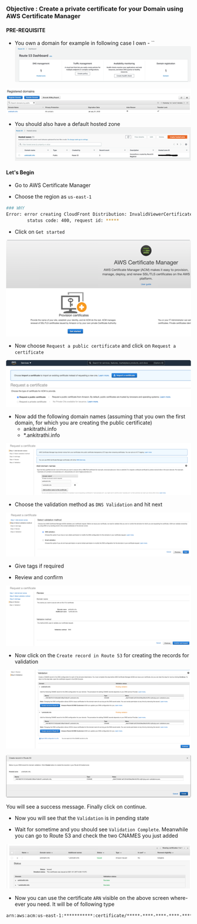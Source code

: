 ### Objective : Create a private certificate for your Domain using AWS Certificate Manager

#### PRE-REQUISITE
- You own a domain for example in following case I own - ``
![](https://github.com/codeaprendiz/_assets/blob/master/terraform-kitchen/task-024-certificate-manager/route53_dashboard.png)

![](https://github.com/codeaprendiz/_assets/blob/master/terraform-kitchen/task-024-certificate-manager/route53_dashboard_registered_domains.png)

- You should also have a default hosted zone
![](https://github.com/codeaprendiz/_assets/blob/master/terraform-kitchen/task-024-certificate-manager/route53_hosted_zones.png)


#### Let's Begin
- Go to AWS Certificate Manager

- Choose the region as `us-east-1`
```bash
### WHY
Error: error creating CloudFront Distribution: InvalidViewerCertificate: The specified SSL certificate doesn't exist, isn't in us-east-1 region, isn't valid, or doesn't include a valid certificate chain.
        status code: 400, request id: *****
```

- Click on `Get started`

![](https://github.com/codeaprendiz/_assets/blob/master/terraform-kitchen/task-024-certificate-manager/cert_manager_provision_certificates.png)


- Now choose `Request a public certificate` and click on `Request a certificate`

![](https://github.com/codeaprendiz/_assets/blob/master/terraform-kitchen/task-024-certificate-manager/cert_manager_request_a_public_certificate.png)




- Now add the following domain names (assuming that you own the first domain, for which you are creating the public certificate)
  - ankitrathi.info
  - *.ankitrathi.info

![](https://github.com/codeaprendiz/_assets/blob/master/terraform-kitchen/task-024-certificate-manager/cert_manager_add_domain_names.png)  

- Choose the validation method as `DNS Validation` and hit next

![](https://github.com/codeaprendiz/_assets/blob/master/terraform-kitchen/task-024-certificate-manager/cert_manager_select_validation_method.png)

- Give tags if required

- Review and confirm

![](https://github.com/codeaprendiz/_assets/blob/master/terraform-kitchen/task-024-certificate-manager/cert_manager_review.png)


- Now click on the `Create record in Route 53` for creating the records for validation

![](https://github.com/codeaprendiz/_assets/blob/master/terraform-kitchen/task-024-certificate-manager/cert_manager_validation.png)

![](https://github.com/codeaprendiz/_assets/blob/master/terraform-kitchen/task-024-certificate-manager/cert_manager_create_record_in_route_53.png)
  
You will see a success message. Finally click on continue.

- Now you will see that the `Validation` is in pending state

- Wait for sometime and you should see `Validation Complete`. Meanwhile you can go to Route 53 and check the two CNAMES you just added


![](https://github.com/codeaprendiz/_assets/blob/master/terraform-kitchen/task-024-certificate-manager/cert_manager_validation_success.png)

- Now you can use the certificate `ARN` visible on the above screen where-ever you need.
  It will be of following type
```bash
arn:aws:acm:us-east-1:***********:certificate/*****-****-****-****-********
```



 
